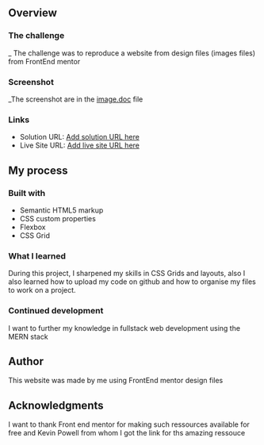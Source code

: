 ## Overview

### The challenge

_ The challenge was to reproduce a website from design files (images files) from FrontEnd mentor

### Screenshot
_The screenshot are in the [image.doc](image.docx) file



### Links

- Solution URL: [Add solution URL here](https://your-solution-url.com)
- Live Site URL: [Add live site URL here](https://your-live-site-url.com)

## My process

### Built with

- Semantic HTML5 markup
- CSS custom properties
- Flexbox
- CSS Grid


### What I learned

During this project, I sharpened my skills in CSS Grids and layouts, also I also learned how to upload my code on github and how to organise my files to work on a project.


### Continued development

I want to further my knowledge in fullstack web development using  the MERN stack

## Author
This website was made by me using FrontEnd mentor design files


## Acknowledgments

I want to thank Front end mentor for making such ressources available for free and Kevin Powell from whom I got the link for ths amazing ressouce
